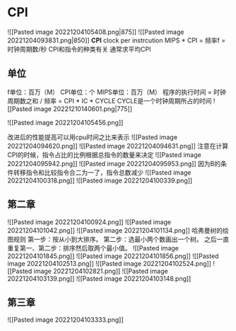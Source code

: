 # CPI
![[Pasted image 20221204105408.png|875]]
![[Pasted image 20221204093831.png|850]]
**CPI** clock per instrcution
MIPS * CPI = 频率f = 时钟周期数/秒
CPI和指令的种类有关
通常求平均CPI
## 单位
f单位：百万（M） CPI单位：个 
MIPS单位：百万（M）
程序的执行时间 
= 时钟周期数之和 / 频率 = CPI * IC * CYCLE 
CYCLE是一个时钟周期所占的时间
![[Pasted image 20221210140601.png|775]]

![[Pasted image 20221204105456.png]]

改进后的性能提高可以用cpu时间之比来表示
![[Pasted image 20221204094620.png]]
![[Pasted image 20221204094631.png]]
注意在计算CPI的时候，指令占比的比例根据总指令的数量来决定
![[Pasted image 20221204095942.png]]
![[Pasted image 20221204095953.png]]
因为B的条件转移指令和比较指令合二为一了，指令总数减少
![[Pasted image 20221204100318.png]]
![[Pasted image 20221204100339.png]]
## 第二章
![[Pasted image 20221204100924.png]]
![[Pasted image 20221204101042.png]]
![[Pasted image 20221204101134.png]]
哈弗曼树的绘图规则
第一步：按从小到大排序。
第二步：选最小两个数画出一个树。
之后一直重复第一、第二步：排序然后取两个最小值。
![[Pasted image 20221204101845.png]]
![[Pasted image 20221204101856.png]]
![[Pasted image 20221204102513.png]]
![[Pasted image 20221204102524.png]]
![[Pasted image 20221204102821.png]]
![[Pasted image 20221204103139.png]]
![[Pasted image 20221204103148.png]]
## 第三章
![[Pasted image 20221204103333.png]]

